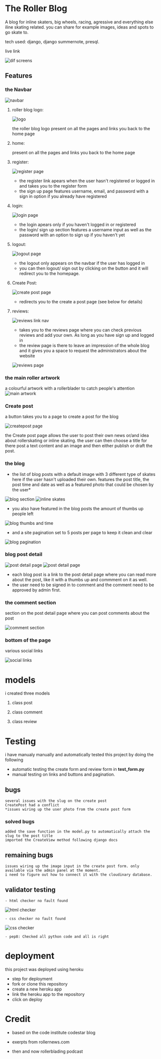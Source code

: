 # The Roller Blog



A blog for inline skaters, big wheels, racing, agressive and everything else iline skating related.
you can share for example images, ideas and spots to go skate to.

tech used: django, django summernote, presql.



live link

![dif screens](static/photos/isitresponsive.png)


## Features


### the Navbar

![navbar](/static/photos/navbar.png)

1. roller blog logo:

    ![logo](/static/photos/rollerblog-logo-nav.png)

    the roller blog logo present on all the pages and links you back to the home page
    
2. home:

    present on all the pages and links you back to the home page

3. register:



    ![register page](/static/photos/sign-up-form.png)

    - the register link apears when the user hasn't registered or logged in and takes you to the register form
    - the sign up page features username, email, and password with a sign in option if you already have registered
    

4. login:

    ![login page](/static/photos/sign-in-form.png)

    - the login apears only if you haven't logged in or registered
    - the login/ sign up section features a username input as well as the password with an option to sign up if        you haven't yet 
    

5. logout:

    ![logout page](/static/photos/sign-out-form.png)

    - the logout only appears on the navbar if the user has logged in
    - you can then logout/ sign out by clicking on the button and it will redirect you to the homepage.
    

6. Create Post:

    ![create post page](/static/photos/create-post-nav.png)

    - redirects you to the create a post page (see below for details)
    
6. reviews:

    ![reviews link nav](/static/photos/reviews.png)

    - takes you to the reviews page where you can check previous reviews and add your own. As long as you have sign up and logged in
    - the review page is there to leave an impression of the whole blog and it gives you a space to request the administrators about the website
    
    ![reviews page](/static/photos/reviews-form.png)


### the main roller artwork

a colourful artwork with a rollerblader
to catch people's attention
![main artwork](https://www.gannett-cdn.com/presto/2022/08/04/USAT/a331028a-368e-41d7-9590-01f23a2afdfe-herosolcotti.PNG?crop=2987,1681,x12,y0&width=2560) 

### Create post

a button takes you to a page to create a post for the blog

![createpost page](/static/photos/create-post-form.png)

the Create post page allows the user to post their own news or/and idea about rollerskating or inline skating.
the user can then choose a title for there post a text content and an image and then either publish or draft the post.

### the blog

- the list of blog posts with a default image with 3 different type of skates
    here if the user hasn't uploaded their own.
    features the post title, the post time and date as well as a featured photo that could be chosen by the user*

![blog section](/static/photos/theblog.png)
![inline skates](https://pyxis.nymag.com/v1/imgs/d74/27b/7702abdc8a039a96b13eec053c1afca3fc-bic-rollerblades.jpg)

- you also have featured in the blog posts the amount of thumbs up people left

![blog thumbs and time](/static/photos/thumbs-up-dates-time.png)

- and a site pagination set to 5 posts per page to keep it clean and clear

![blog pagination](/static/photos/nextpage.png)


### blog post detail

![post detail page](/static/photos/post-detail-part-1.png)
![post detail page](/static/photos/post-detail-part-2.png)


- each blog post is a link to the post detail page where you can read more about the post, like it with a thumbs up and commment on it as well.
- the user need to be signed in to comment and the comment need to be approved by admin first. 

### the comment section

section on the post detail page where you can post comments about the post

![comment section](/static/photos/comments.png)

### bottom of the page

various social links 

![social links](/static/photos/bottom-links.png)



# models

i created three models

1. class post 

2. class comment 

3. class review



# Testing

i have manualy manually and automatically tested this project by doing the following

* automatic testing the create form and review form in **test_form.py**
* manual testing on links and buttons and pagination.

## bugs
    several issues with the slug on the create post
    CreatePost had a conflict
    *issues wiring up the user photo from the create post form 


### solved bugs
    added the save function in the model.py to automatically attach the slug to the post title
    imported the CreateView method following django docs 




## remaining bugs
    issues wiring up the image input in the create post form. only available via the admin panel at the moment.
    i need to figure out how to connect it with the cloudinary database.

## validator testing
    - html checker no fault found
![html checker](/static/photos/html-checker.png)

    - css checker no fault found
![css checker](/static/photos/Css-checker.png)


    - pep8: Checked all python code and all is right





# deployment


this project was deployed using heroku

* step for deployment
 * fork or clone this repository
 * create a new heroku app
 * link the heroku app to the repository
 * click on deploy







# Credit

* based on the code institute codestar blog

* exerpts from rollernews.com

* then and now rollerblading podcast


